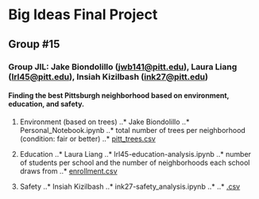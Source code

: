 # Big Ideas Final Project
## Group #15
### Group JIL: Jake Biondolillo (jwb141@pitt.edu), Laura Liang (lrl45@pitt.edu), Insiah Kizilbash (ink27@pitt.edu)

#### Finding the best Pittsburgh neighborhood based on environment, education, and safety.

1. Environment (based on trees)
..* Jake Biondolillo
..* Personal_Notebook.ipynb
..* total number of trees per neighborhood (condition: fair or better)
..* [pitt_trees.csv](https://data.wprdc.org/datastore/dump/1515a93c-73e3-4425-9b35-1cd11b2196da)

2. Education
..* Laura Liang
..* lrl45-education-analysis.ipynb
..* number of students per school and the number of neighborhoods each school draws from
..* [enrollment.csv](https://data.wprdc.org/dataset/27b6eef7-8825-4cc4-8b48-52c17ac80d37/resource/643511e3-e99a-4e2a-94a4-033ddb944e94/download/feeder_enrollment.csv)

3. Safety
..* Insiah Kizilbash 
..* ink27-safety_analysis.ipynb
..*
..* [.csv]()
